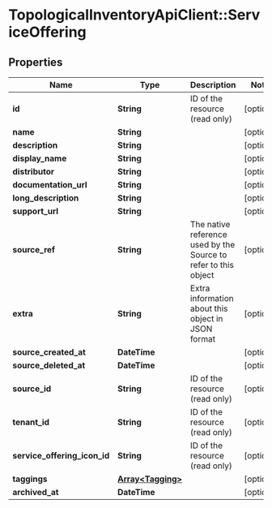 # TopologicalInventoryApiClient::ServiceOffering

## Properties
Name | Type | Description | Notes
------------ | ------------- | ------------- | -------------
**id** | **String** | ID of the resource (read only) | [optional] 
**name** | **String** |  | [optional] 
**description** | **String** |  | [optional] 
**display_name** | **String** |  | [optional] 
**distributor** | **String** |  | [optional] 
**documentation_url** | **String** |  | [optional] 
**long_description** | **String** |  | [optional] 
**support_url** | **String** |  | [optional] 
**source_ref** | **String** | The native reference used by the Source to refer to this object | [optional] 
**extra** | **String** | Extra information about this object in JSON format | [optional] 
**source_created_at** | **DateTime** |  | [optional] 
**source_deleted_at** | **DateTime** |  | [optional] 
**source_id** | **String** | ID of the resource (read only) | [optional] 
**tenant_id** | **String** | ID of the resource (read only) | [optional] 
**service_offering_icon_id** | **String** | ID of the resource (read only) | [optional] 
**taggings** | [**Array&lt;Tagging&gt;**](Tagging.md) |  | [optional] 
**archived_at** | **DateTime** |  | [optional] 


